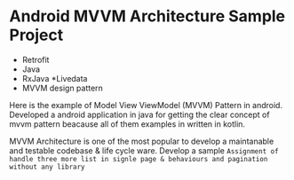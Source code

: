 # Android MVVM Architecture Sample Project

* Retrofit
* Java
* RxJava
*Livedata
* MVVM design pattern


Here is the example of Model View ViewModel (MVVM) Pattern in android.
Developed a android application  in java for getting the clear concept of mvvm pattern beacause all of them examples in written in kotlin.


MVVM Architecture is one of the most popular to develop a maintanable and testable codebase & life cycle ware. Develop a sample `Assignment of handle three more list in signle page & behaviours and pagination without any library`  


